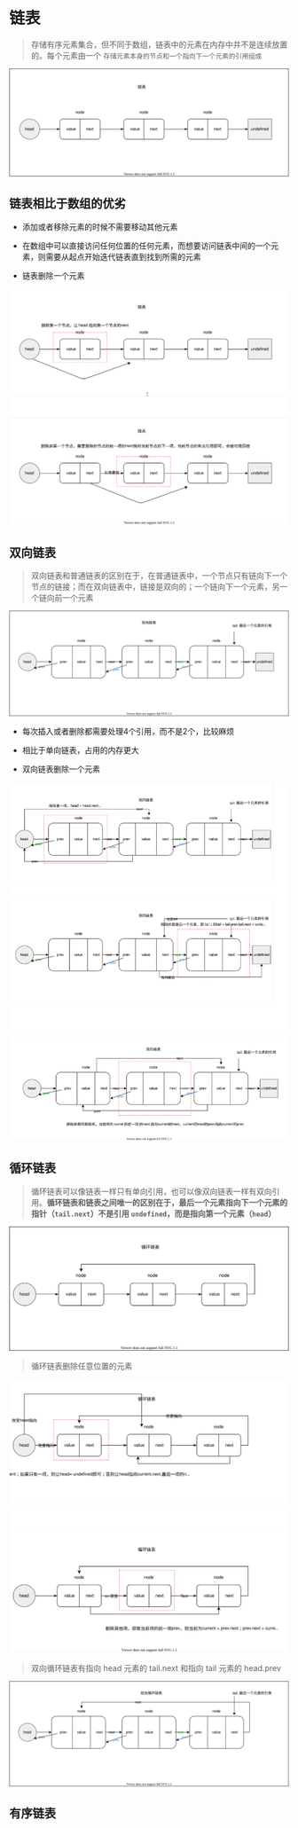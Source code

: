 # 链表

> 存储有序元素集合，但不同于数组，链表中的元素在内存中并不是连续放置的。每个元素由一个 `存储元素本身的节点和一个指向下一个元素的引用组成`

![Image text](./images/linked.drawio.svg)

## 链表相比于数组的优劣

- 添加或者移除元素的时候不需要移动其他元素

- 在数组中可以直接访问任何位置的任何元素，而想要访问链表中间的一个元素，则需要从起点开始迭代链表直到找到所需的元素

- 链表删除一个元素

![image text](./images/linked-removed.drawio.svg)

## 双向链表

> 双向链表和普通链表的区别在于，在普通链表中，一个节点只有链向下一个节点的链接；而在双向链表中，链接是双向的；一个链向下一个元素，另一个链向前一个元素

![image text](./images/doubleLinked.drawio.svg)

- 每次插入或者删除都需要处理4个引用，而不是2个，比较麻烦

- 相比于单向链表，占用的内存更大

- 双向链表删除一个元素

![image text](./images/doubleLinked-removed.drawio.svg)

## 循环链表

> 循环链表可以像链表一样只有单向引用，也可以像双向链表一样有双向引用。**循环链表和链表之间唯一的区别在于，最后一个元素指向下一个元素的指针（`tail.next`）不是引用 `undefined`，而是指向第一个元素（`head`）**

![image text](./images/circularLinked.drawio.svg)

> 循环链表删除任意位置的元素

![image text](./images/removeCircularLinked.drawio.svg)

> 双向循环链表有指向 head 元素的 tail.next 和指向 tail 元素的 head.prev

![image text](./images/doubleCircularLinked.drawio.svg)

## 有序链表
